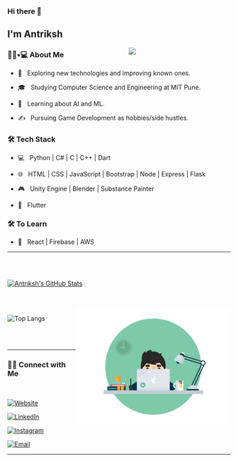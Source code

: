 ### Hi there 👋<h2> I'm Antriksh</h2>

<img align='right' src="https://giphy.com/gifs/memecandy-PiQejEf31116URju4V" width="230">

<h3> 👨🏻•💻 About Me </h3>



- 🤔 &nbsp; Exploring new technologies and improving known ones.

- 🎓 &nbsp; Studying Computer Science and Engineering at MIT Pune.

- 🌱 &nbsp; Learning about AI and ML.

- ✍️ &nbsp; Pursuing Game Development as hobbies/side hustles.



<h3>🛠 Tech Stack</h3>



- 💻 &nbsp; Python | C# | C | C++ | Dart

- 🌐 &nbsp; HTML | CSS | JavaScript | Bootstrap | Node | Express | Flask

- 🎮 &nbsp; Unity Engine | Blender | Substance Painter

- 📱 &nbsp; Flutter

<!--

- 🛢 &nbsp; MySQL | MongoDB

- 🔧 &nbsp; Git | Markdown | Selenium | Tidyverse

- 🖥 &nbsp; Illustrator| Photoshop | InDesign

-->



<h3>🛠 To Learn</h3>

- 🔧 &nbsp; React | Firebase | AWS

<hr>



<br/><br/>

[![Antriksh's GitHub Stats](https://github-readme-stats.vercel.app/api?username=antrikshmisri&show_icons=true)](https://github.com/antrikshmisri)

<br/>

<br/>

<img src="https://github.com/nirala69/nirala69/blob/master/70804f7e25b11f29db904f2fa7b4cd9d.gif" width="350" align='right'>

![Top Langs](https://github-readme-stats.vercel.app/api/top-langs/?username=antrikshmisri&show_icons=true)

<br><br>



<hr>



<h3> 🤝🏻 Connect with Me </h3>

<br>



<p align="center">

<a href="https://antrikshmisri.netlify.app/"><img alt="Website" src="https://img.shields.io/badge/antrikshmisri.netlify.app-black?style=flat-square&logo=google-chrome"></a>

<a href="https://www.linkedin.com/in/antriksh-misri-b631361a1/"><img alt="LinkedIn" src="https://img.shields.io/badge/LinkedIn-Antriksh%20Misri-blue?style=flat-square&logo=linkedin"></a>

<a href="https://www.instagram.com/antrikshmisri/?hl=en"><img alt="Instagram" src="https://img.shields.io/badge/Instagram-antrikshmisri-black?style=flat-square&logo=instagram"></a>

<a href="mailto:antrikshmisri@gmail.com"><img alt="Email" src="https://img.shields.io/badge/Email-antrikshmisri@gmail.com-blue?style=flat-square&logo=gmail"></a>

</p>











<hr>
